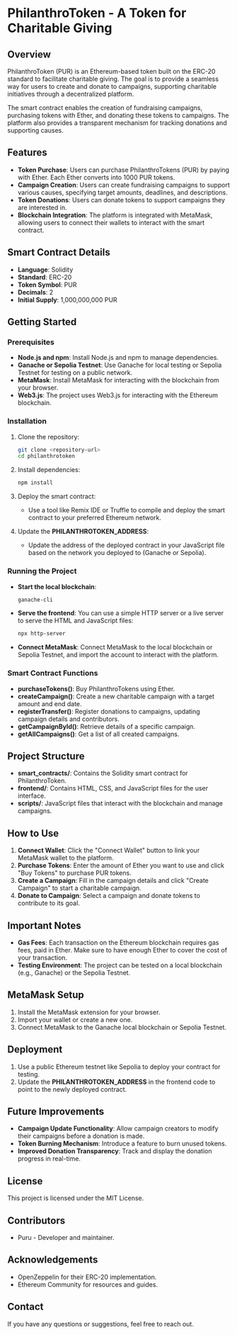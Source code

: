 # PhilanthroToken - A Token for Charitable Giving

## Overview
PhilanthroToken (PUR) is an Ethereum-based token built on the ERC-20 standard to facilitate charitable giving. The goal is to provide a seamless way for users to create and donate to campaigns, supporting charitable initiatives through a decentralized platform.

The smart contract enables the creation of fundraising campaigns, purchasing tokens with Ether, and donating these tokens to campaigns. The platform also provides a transparent mechanism for tracking donations and supporting causes.

## Features
- **Token Purchase**: Users can purchase PhilanthroTokens (PUR) by paying with Ether. Each Ether converts into 1000 PUR tokens.
- **Campaign Creation**: Users can create fundraising campaigns to support various causes, specifying target amounts, deadlines, and descriptions.
- **Token Donations**: Users can donate tokens to support campaigns they are interested in.
- **Blockchain Integration**: The platform is integrated with MetaMask, allowing users to connect their wallets to interact with the smart contract.

## Smart Contract Details
- **Language**: Solidity
- **Standard**: ERC-20
- **Token Symbol**: PUR
- **Decimals**: 2
- **Initial Supply**: 1,000,000,000 PUR

## Getting Started

### Prerequisites
- **Node.js and npm**: Install Node.js and npm to manage dependencies.
- **Ganache or Sepolia Testnet**: Use Ganache for local testing or Sepolia Testnet for testing on a public network.
- **MetaMask**: Install MetaMask for interacting with the blockchain from your browser.
- **Web3.js**: The project uses Web3.js for interacting with the Ethereum blockchain.

### Installation
1. Clone the repository:
   ```sh
   git clone <repository-url>
   cd philanthrotoken
   ```

2. Install dependencies:
   ```sh
   npm install
   ```

3. Deploy the smart contract:
   - Use a tool like Remix IDE or Truffle to compile and deploy the smart contract to your preferred Ethereum network.

4. Update the **PHILANTHROTOKEN_ADDRESS**:
   - Update the address of the deployed contract in your JavaScript file based on the network you deployed to (Ganache or Sepolia).

### Running the Project
- **Start the local blockchain**:
  ```sh
  ganache-cli
  ```

- **Serve the frontend**:
  You can use a simple HTTP server or a live server to serve the HTML and JavaScript files:
  ```sh
  npx http-server
  ```

- **Connect MetaMask**:
  Connect MetaMask to the local blockchain or Sepolia Testnet, and import the account to interact with the platform.

### Smart Contract Functions
- **purchaseTokens()**: Buy PhilanthroTokens using Ether.
- **createCampaign()**: Create a new charitable campaign with a target amount and end date.
- **registerTransfer()**: Register donations to campaigns, updating campaign details and contributors.
- **getCampaignById()**: Retrieve details of a specific campaign.
- **getAllCampaigns()**: Get a list of all created campaigns.

## Project Structure
- **smart_contracts/**: Contains the Solidity smart contract for PhilanthroToken.
- **frontend/**: Contains HTML, CSS, and JavaScript files for the user interface.
- **scripts/**: JavaScript files that interact with the blockchain and manage campaigns.

## How to Use
1. **Connect Wallet**: Click the "Connect Wallet" button to link your MetaMask wallet to the platform.
2. **Purchase Tokens**: Enter the amount of Ether you want to use and click "Buy Tokens" to purchase PUR tokens.
3. **Create a Campaign**: Fill in the campaign details and click "Create Campaign" to start a charitable campaign.
4. **Donate to Campaign**: Select a campaign and donate tokens to contribute to its goal.

## Important Notes
- **Gas Fees**: Each transaction on the Ethereum blockchain requires gas fees, paid in Ether. Make sure to have enough Ether to cover the cost of your transaction.
- **Testing Environment**: The project can be tested on a local blockchain (e.g., Ganache) or the Sepolia Testnet.

## MetaMask Setup
1. Install the MetaMask extension for your browser.
2. Import your wallet or create a new one.
3. Connect MetaMask to the Ganache local blockchain or Sepolia Testnet.

## Deployment
1. Use a public Ethereum testnet like Sepolia to deploy your contract for testing.
2. Update the **PHILANTHROTOKEN_ADDRESS** in the frontend code to point to the newly deployed contract.

## Future Improvements
- **Campaign Update Functionality**: Allow campaign creators to modify their campaigns before a donation is made.
- **Token Burning Mechanism**: Introduce a feature to burn unused tokens.
- **Improved Donation Transparency**: Track and display the donation progress in real-time.

## License
This project is licensed under the MIT License.

## Contributors
- Puru - Developer and maintainer.

## Acknowledgements
- OpenZeppelin for their ERC-20 implementation.
- Ethereum Community for resources and guides.

## Contact
If you have any questions or suggestions, feel free to reach out.

